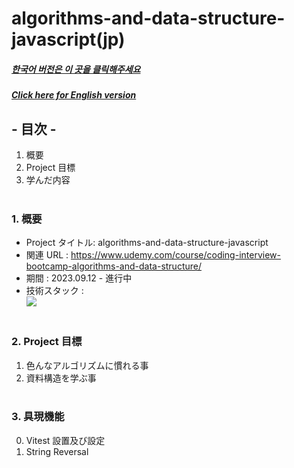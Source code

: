 # algorithms-and-data-structure-javascript(jp)

##### [한국어 버전은 이 곳을 클릭해주세요](README.md)

##### [Click here for English version](README_EN.md)

## - 目次 -

1. 概要
2. Project 目標
3. 学んだ内容
   </br>
   </br>

### 1. 概要

- Project タイトル: algorithms-and-data-structure-javascript
- 関連 URL : https://www.udemy.com/course/coding-interview-bootcamp-algorithms-and-data-structure/
- 期間 : 2023.09.12 - 進行中
- 技術スタック : </br>
  <img src="https://img.shields.io/badge/javascript-F7DF1E?style=for-the-badge&logo=javascript&logoColor=white">
  </br>
  </br>

### 2. Project 目標

1. 色んなアルゴリズムに慣れる事
2. 資料構造を学ぶ事
   </br>
   </br>

### 3. 具現機能 </br>

0. Vitest 設置及び設定
1. String Reversal
